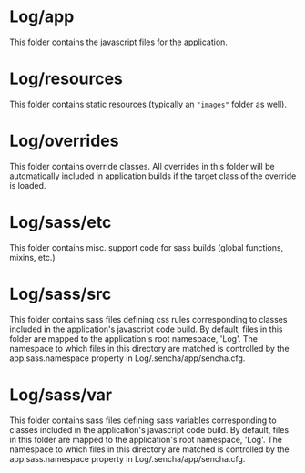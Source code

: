 # Log/app

This folder contains the javascript files for the application.

# Log/resources

This folder contains static resources (typically an `"images"` folder as well).

# Log/overrides

This folder contains override classes. All overrides in this folder will be 
automatically included in application builds if the target class of the override
is loaded.

# Log/sass/etc

This folder contains misc. support code for sass builds (global functions, 
mixins, etc.)

# Log/sass/src

This folder contains sass files defining css rules corresponding to classes
included in the application's javascript code build.  By default, files in this 
folder are mapped to the application's root namespace, 'Log'. The
namespace to which files in this directory are matched is controlled by the
app.sass.namespace property in Log/.sencha/app/sencha.cfg. 

# Log/sass/var

This folder contains sass files defining sass variables corresponding to classes
included in the application's javascript code build.  By default, files in this 
folder are mapped to the application's root namespace, 'Log'. The
namespace to which files in this directory are matched is controlled by the
app.sass.namespace property in Log/.sencha/app/sencha.cfg. 
